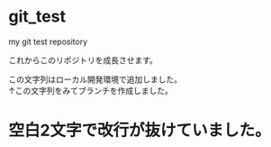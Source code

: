 # git_test
my git test repository

これからこのリポジトリを成長させます。

この文字列はローカル開発環境で追加しました。  
↑この文字列をみてブランチを作成しました。
# 空白2文字で改行が抜けていました。
